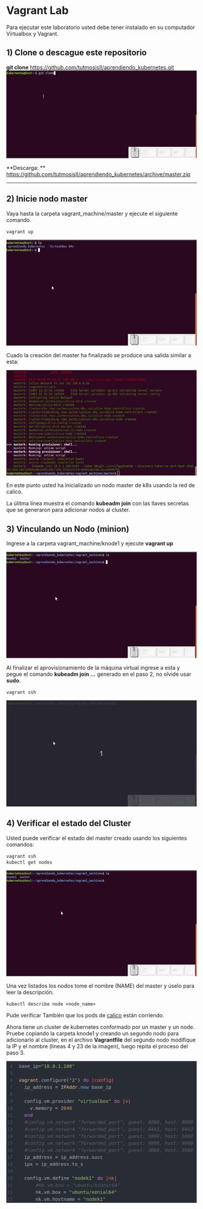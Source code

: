 # Vagrant Lab

Para ejecutar este laboratorio usted debe tener instalado en su computador Virtualbox y Vagrant.

## 1) Clone o descague este repositorio

   **git clone**
    https://github.com/tutmosisII/aprendiendo_kubernetes.git
    ![Clonando](images/Clone-ak8s.gif)

   **Descarga: **
   https://github.com/tutmosisII/aprendiendo_kubernetes/archive/master.zip

---

## 2) Inicie nodo master

Vaya hasta la carpeta vagrant_machine/master y ejecute el siguiente comando.

    vagrant up

  ![Master up](images/MasterUP.gif)

Cuado la creación del master ha finalizado se produce una salida similar a esta:

  ![Master k8s](images/MasterUpended.png)

En este punto usted ha inicializado un nodo master de k8s usando la red de calico.

La úlitma linea muestra el comando **kubeadm join** con las llaves secretas que se generaron para adicionar nodos al cluster.

## 3) Vinculando un Nodo (minion)

Ingrese a la carpeta vagrant_machine/knode1 y ejecute **vagrant up**

![minion1](images/Knode1.gif)

Al finalizar el aprovisionamiento de la máquina virtual ingrese a esta y pegue el  comando **kubeadm join ...** generado en el paso 2, no olvide usar **sudo**.

    vagrant ssh

  ![Joining to k8s](images/Knode1Join.gif)

## 4) Verificar el estado del Cluster

Usted puede verificar el estado del master creado usando los siguientes comandos:

    vagrant ssh
    kubectl get nodes

![Verify Nodes](images/K8SGetNodes.gif)

Una vez listados los nodos tome el nombre (NAME) del master y úselo para leer la descripción.

    kubectl describe node <node_name>

Pude verificar También que los pods de [calico](https://www.projectcalico.org/) están corriendo.

Ahora tiene un cluster de kubernetes conformado por un master y un node. Pruebe copiando la carpeta knode1 y creando un segundo nodo para adicionarlo al cluster, en el archivo **Vagrantfile** del segundo nodo modifique la IP y el nombre (lineas 4 y 23 de la imagen), luego repita el proceso del paso 3.

![Nodo2](images/VagrantfileNodo2.png)
